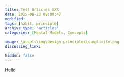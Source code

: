 ```yaml
---
title: Test Articles XXX
date: 2025-06-23 09:00:47
modified: 
tags: [habit, principle]
archive_type: "articles"
categories: [Mental Models, Concepts]

image: \assets\img\design-principles\simplicity.png
discussing_link:

hidden: false
---
```


Hello